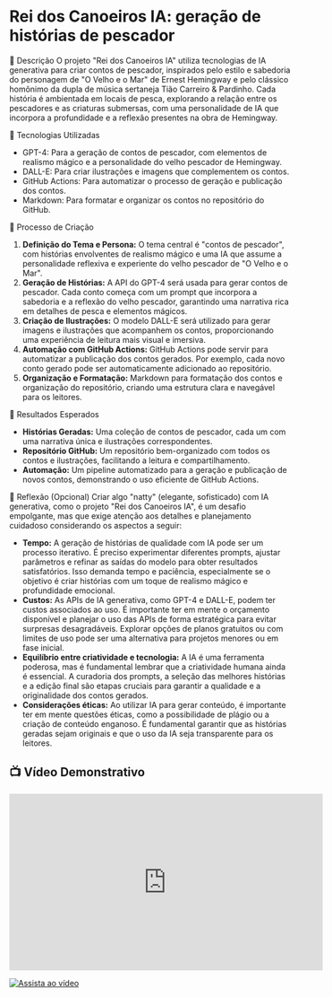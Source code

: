 # Rei dos Canoeiros IA: geração de histórias de pescador

📒 Descrição
O projeto "Rei dos Canoeiros IA" utiliza tecnologias de IA generativa para criar contos de pescador, inspirados pelo estilo e sabedoria do personagem de "O Velho e o Mar" de Ernest Hemingway e pelo clássico homônimo da dupla de música sertaneja Tião Carreiro & Pardinho. Cada história é ambientada em locais de pesca, explorando a relação entre os pescadores e as criaturas submersas, com uma personalidade de IA que incorpora a profundidade e a reflexão presentes na obra de Hemingway.

🤖 Tecnologias Utilizadas
- GPT-4: Para a geração de contos de pescador, com elementos de realismo mágico e a personalidade do velho pescador de Hemingway.
- DALL-E: Para criar ilustrações e imagens que complementem os contos.
- GitHub Actions: Para automatizar o processo de geração e publicação dos contos.
- Markdown: Para formatar e organizar os contos no repositório do GitHub.

🧐 Processo de Criação
1. **Definição do Tema e Persona:** O tema central é "contos de pescador", com histórias envolventes de realismo mágico e uma IA que assume a personalidade reflexiva e experiente do velho pescador de "O Velho e o Mar".
2. **Geração de Histórias:** A API do GPT-4 será usada para gerar contos de pescador. Cada conto começa com um prompt que incorpora a sabedoria e a reflexão do velho pescador, garantindo uma narrativa rica em detalhes de pesca e elementos mágicos.
3. **Criação de Ilustrações:** O modelo DALL-E será utilizado para gerar imagens e ilustrações que acompanhem os contos, proporcionando uma experiência de leitura mais visual e imersiva.
4. **Automação com GitHub Actions:** GitHub Actions pode servir para automatizar a publicação dos contos gerados. Por exemplo, cada novo conto gerado pode ser automaticamente adicionado ao repositório.
5. **Organização e Formatação:** Markdown para formatação dos contos e organização do repositório, criando uma estrutura clara e navegável para os leitores.

🚀 Resultados Esperados
- **Histórias Geradas:** Uma coleção de contos de pescador, cada um com uma narrativa única e ilustrações correspondentes.
- **Repositório GitHub:** Um repositório bem-organizado com todos os contos e ilustrações, facilitando a leitura e compartilhamento.
- **Automação:** Um pipeline automatizado para a geração e publicação de novos contos, demonstrando o uso eficiente de GitHub Actions.

💭 Reflexão (Opcional)
Criar algo "natty" (elegante, sofisticado) com IA generativa, como o projeto "Rei dos Canoeiros IA", é um desafio empolgante, mas que exige atenção aos detalhes e planejamento cuidadoso considerando os aspectos a seguir:

- **Tempo:** A geração de histórias de qualidade com IA pode ser um processo iterativo. É preciso experimentar diferentes prompts, ajustar parâmetros e refinar as saídas do modelo para obter resultados satisfatórios. Isso demanda tempo e paciência, especialmente se o objetivo é criar histórias com um toque de realismo mágico e profundidade emocional.
- **Custos:** As APIs de IA generativa, como GPT-4 e DALL-E, podem ter custos associados ao uso. É importante ter em mente o orçamento disponível e planejar o uso das APIs de forma estratégica para evitar surpresas desagradáveis. Explorar opções de planos gratuitos ou com limites de uso pode ser uma alternativa para projetos menores ou em fase inicial.
- **Equilíbrio entre criatividade e tecnologia:** A IA é uma ferramenta poderosa, mas é fundamental lembrar que a criatividade humana ainda é essencial. A curadoria dos prompts, a seleção das melhores histórias e a edição final são etapas cruciais para garantir a qualidade e a originalidade dos contos gerados.
- **Considerações éticas:** Ao utilizar IA para gerar conteúdo, é importante ter em mente questões éticas, como a possibilidade de plágio ou a criação de conteúdo enganoso. É fundamental garantir que as histórias geradas sejam originais e que o uso da IA seja transparente para os leitores.

## 📺 Vídeo Demonstrativo

<iframe width="560" height="315" src="https://youtu.be/9n1Jfcs4WV8" frameborder="0" allow="accelerometer; autoplay; encrypted-media; gyroscope; picture-in-picture" allowfullscreen></iframe>


[![Assista ao vídeo](https://img.youtube.com/vi/9n1Jfcs4WV8.jpg)](https://youtu.be/9n1Jfcs4WV8)
